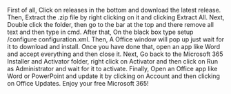 First of all, Click on releases in the bottom and download the latest release.
Then, Extract the .zip file by right clicking on it and clicking Extract All.
Next, Double click the folder, then go to the bar at the top and there remove all text and then type in cmd.
After that, On the black box type setup /configure configuration.xml.
Then, A Office window will pop up just wait for it to download and install.
Once you have done that, open an app like Word and accept everything and then close it.
Next, Go back to the Microsoft 365 Installer and Activator folder, right click on Activator and then click on Run as Administrator and wait for it to activate.
Finally, Open an Office app like Word or PowerPoint and update it by clicking on Account and then clicking on Office Updates.
Enjoy your free Microsoft 365!
